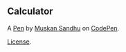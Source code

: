 Calculator 
-----------


A [Pen](https://codepen.io/muskansandhu/pen/yGpKJL) by [Muskan Sandhu](https://codepen.io/muskansandhu) on [CodePen](https://codepen.io).

[License](https://codepen.io/muskansandhu/pen/yGpKJL/license).